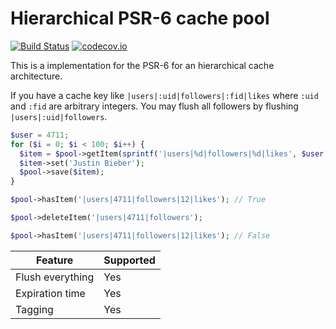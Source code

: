 # Hierarchical PSR-6 cache pool 
[![Build Status](https://travis-ci.org/php-cache/hierarchical-cache.svg?branch=master)](https://travis-ci.org/php-cache/hierarchical-cache) [![codecov.io](https://codecov.io/github/php-cache/hierarchical-cache/coverage.svg?branch=master)](https://codecov.io/github/php-cache/hierarchical-cache?branch=master)

This is a implementation for the PSR-6 for an hierarchical cache architecture. 

If you have a cache key like `|users|:uid|followers|:fid|likes` where `:uid` and `:fid` are arbitrary integers. You
 may flush all followers by flushing `|users|:uid|followers`.
 
```php
$user = 4711;
for ($i = 0; $i < 100; $i++) {
  $item = $pool->getItem(sprintf('|users|%d|followers|%d|likes', $user, $i));
  $item->set('Justin Bieber');
  $pool->save($item);
}

$pool->hasItem('|users|4711|followers|12|likes'); // True

$pool->deleteItem('|users|4711|followers');

$pool->hasItem('|users|4711|followers|12|likes'); // False
```

| Feature | Supported |
| ------- | --------- | 
| Flush everything | Yes 
| Expiration time | Yes
| Tagging | Yes
